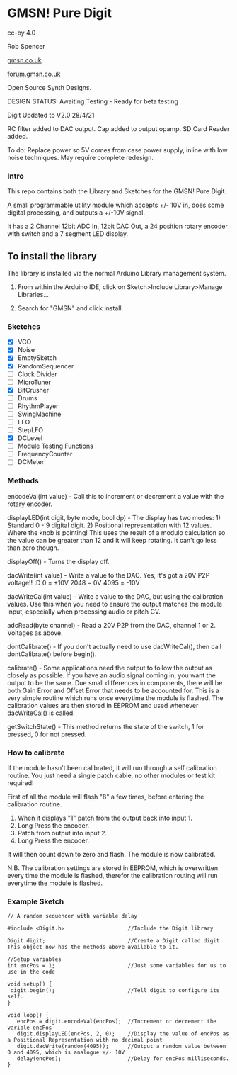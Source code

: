 # GMSN! Pure Digit
  
cc-by 4.0

Rob Spencer

[gmsn.co.uk](https://gmsn.co.uk)

[forum.gmsn.co.uk](https://forum.gmsn.co.uk)

Open Source Synth Designs.

DESIGN STATUS: Awaiting Testing - Ready for beta testing

Digit Updated to V2.0 28/4/21

RC filter added to DAC output.
Cap added to output opamp.
SD Card Reader added.

To do: Replace power so 5V comes from case power supply, inline with low noise techniques. May require complete redesign.

### Intro
This repo contains both the Library and Sketches for the GMSN! Pure Digit.

A small programmable utility module which accepts +/- 10V in,
does some digital processing, and outputs a +/-10V signal.

It has a 2 Channel 12bit ADC In, 12bit DAC Out, a 24
position rotary encoder with switch and a 7 segment LED display.

## To install the library

The library is installed via the normal Arduino Library management system.
  
1. From within the Arduino IDE, click on Sketch>Include Library>Manage Libraries...
  
2. Search for "GMSN" and click install.

### Sketches   
- [x] VCO
- [x] Noise
- [x] EmptySketch
- [x] RandomSequencer
- [ ] Clock Divider
- [ ] MicroTuner
- [x] BitCrusher
- [ ] Drums
- [ ] RhythmPlayer
- [ ] SwingMachine
- [ ] LFO
- [ ] StepLFO
- [x] DCLevel
- [ ] Module Testing Functions
- [ ] FrequencyCounter
- [ ] DCMeter

### Methods

encodeVal(int value) - Call this to increment or decrement a value with the rotary encoder.

displayLED(int digit, byte mode, bool dp) - The display has two modes:
                              1) Standard 0 - 9 digital digit.
                              2) Positional representation with 12 values. Where the knob is pointing!
                                 This uses the result of a modulo calculation so the value can be greater
                                 than 12 and it will keep rotating. It can't go less than zero though.

displayOff() - Turns the display off.

dacWrite(int value) - Write a value to the DAC. Yes, it's got a 20V P2P voltage!! :D
           0    =   +10V
           2048 =   0V
           4095 =   -10V

dacWriteCal(int value) - Write a value to the DAC, but using the calibration values. Use this when you need to ensure the output matches the module input, especially when processing audio or pitch CV.

adcRead(byte channel) - Read a 20V P2P from the DAC, channel 1 or 2. Voltages as above.

dontCalibrate() - If you don't actually need to use dacWriteCal(), then call dontCalibrate() before begin().

calibrate() - Some applications need the output to follow the output as closely as possible. If you have an audio signal coming in, you want the output to be the same. Due small differences in components, there will be both Gain Error and Offset Error that needs to be accounted for. This is a very simple routine which runs once everytime the module is flashed. The calibration values are then stored in EEPROM and used whenever dacWriteCal() is called.

getSwitchState() - This method returns the state of the switch, 1 for pressed, 0 for not pressed.

### How to calibrate

If the module hasn't been calibrated, it will run through a self calibration routine. You just need a single patch cable, no other modules or test kit required!

First of all the module will flash "8" a few times, before entering the calibration routine.

1) When it displays "1" patch from the output back into input 1.
2) Long Press the encoder.
3) Patch from output into input 2.
4) Long Press the encoder.

It will then count down to zero and flash. The module is now calibrated.

N.B. The calibration settings are stored in EEPROM, which is overwritten every time the module is flashed, therefor the calibration routing will run everytime the module is flashed.

### Example Sketch
```
// A random sequencer with variable delay

#include <Digit.h>                    //Include the Digit library

Digit digit;                          //Create a Digit called digit. This object now has the methods above available to it.

//Setup variables
int encPos = 1;                       //Just some variables for us to use in the code

void setup() {
 digit.begin();                       //Tell digit to configure its self.
}

void loop() {
   encPos = digit.encodeVal(encPos);  //Increment or decrement the varible encPos
   digit.displayLED(encPos, 2, 0);    //Display the value of encPos as a Positional Representation with no decimal point
   digit.dacWrite(random(4095));      //Output a random value between 0 and 4095, which is analogue +/- 10V
   delay(encPos);                     //Delay for encPos milliseconds.
}
```

